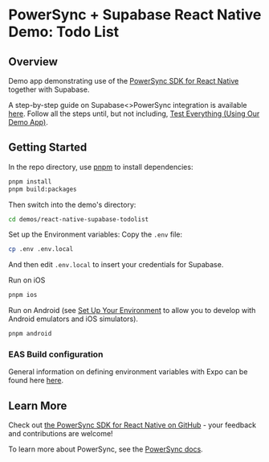 # PowerSync + Supabase React Native Demo: Todo List

## Overview

Demo app demonstrating use of the [PowerSync SDK for React Native](https://www.npmjs.com/package/@powersync/react-native) together with Supabase.

A step-by-step guide on Supabase<>PowerSync integration is available [here](https://docs.powersync.com/integration-guides/supabase).
Follow all the steps until, but not including, [Test Everything (Using Our Demo App)](https://docs.powersync.com/integration-guides/supabase-+-powersync#test-everything-using-our-demo-app).

## Getting Started

In the repo directory, use [pnpm](https://pnpm.io/installation) to install dependencies:

```bash
pnpm install
pnpm build:packages
```

Then switch into the demo's directory:

```bash
cd demos/react-native-supabase-todolist
```

Set up the Environment variables: Copy the `.env` file:

```bash
cp .env .env.local
```

And then edit `.env.local` to insert your credentials for Supabase.

Run on iOS

```sh
pnpm ios
```

Run on Android (see [Set Up Your Environment](https://reactnative.dev/docs/set-up-your-environment?platform=android) to allow you to develop with Android emulators and iOS simulators).

```sh
pnpm android
```

### EAS Build configuration

General information on defining environment variables with Expo can be found here [here](https://docs.expo.dev/build-reference/variables/#can-eas-build-use-env-files).

## Learn More

Check out [the PowerSync SDK for React Native on GitHub](https://github.com/powersync-ja/powersync-js/tree/main/packages/react-native) - your feedback and contributions are welcome!

To learn more about PowerSync, see the [PowerSync docs](https://docs.powersync.com).

